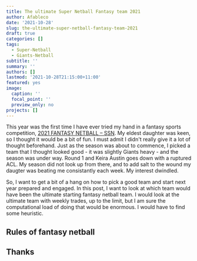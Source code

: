 ```yaml
---
title: The ultimate Super Netball Fantasy team 2021
author: Afableco
date: '2021-10-28'
slug: the-ultimate-super-netball-fantasy-team-2021
draft: true
categories: []
tags:
  - Super-Netball
  - Giants-Netball
subtitle: ''
summary: ''
authors: []
lastmod: '2021-10-28T21:15:00+11:00'
featured: yes
image:
  caption: ''
  focal_point: ''
  preview_only: no
projects: []
---
```


This year was the first time I have ever tried my hand in a fantasy sports competition, [2021 FANTASY NETBALL – SSN](https://netballscoop.com/forums/topic/2021-fantasy-netball-ssn/). My eldest daughter was keen, so I thought it would be a bit of fun. I must admit  I didn't really give it a lot of thought beforehand. Just as the season was about to commence, I picked a team that I thought looked good - it was slightly Giants heavy - and the season was under way. Round 1 and Keira Austin goes down with a ruptured ACL. My season did not look up from there, and to add salt to the wound my daugter was beating me consistantly each week. My interest dwindled.

So, I want to get a bit of a hang on how to pick a good team and start next year prepared and engaged. In this post, I want to look at which team would have been the ultimate starting fantasy netball team. I would look at the ultimate team with weekly trades, up to the limit, but I am sure the computational load of doing that would be enormous. I would have to find some heuristic.

## Rules of fantasy netball


## Thanks

